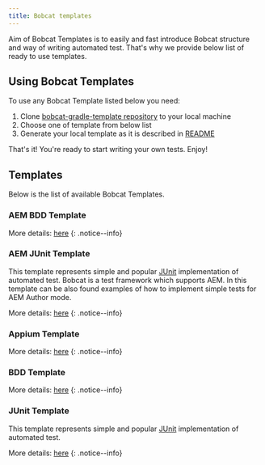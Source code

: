 ```yaml
---
title: Bobcat templates
---
```


Aim of Bobcat Templates is to easily and fast introduce Bobcat structure and way of writing automated test. That's why we provide below list of ready to use templates.

## Using Bobcat Templates

To use any Bobcat Template listed below you need:

1. Clone [bobcat-gradle-template repository](https://github.com/Cognifide/bobcat-gradle-template) to your local machine
2. Choose one of template from below list
3. Generate your local template as it is described in [README](https://github.com/Cognifide/bobcat-gradle-template/blob/master/README.md)

That's it! You're ready to start writing your own tests. Enjoy!

## Templates

Below is the list of available Bobcat Templates.

### AEM BDD Template 

More details: [here]({{site.baseurl}}/docs/templates/bobcat-aem-bdd/)
{: .notice--info}

### AEM JUnit Template 

This template represents simple and popular [JUnit](https://junit.org) implementation of automated test. Bobcat is a test framework which supports AEM. In this template can be also found examples of how to implement simple tests for AEM Author mode.

More details: [here]({{site.baseurl}}/docs/templates/bobcat-aem-junit/)
{: .notice--info}

### Appium Template 

More details: [here]({{site.baseurl}}/docs/templates/bobcat-appium/)
{: .notice--info}

### BDD Template 

More details: [here]({{site.baseurl}}/docs/templates/bobcat-bdd/)
{: .notice--info}

### JUnit Template 

This template represents simple and popular [JUnit](https://junit.org) implementation of automated test.

More details: [here]({{site.baseurl}}/docs/templates/bobcat-junit/)
{: .notice--info}

[//]: # (TO DO: Add link to this page to readme.md on bobcat-gradle-template repository)
